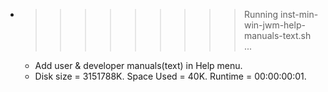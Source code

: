 * >>>>>>>>> Running inst-min-win-jwm-help-manuals-text.sh ...
  * Add user & developer manuals(text) in Help menu.
  * Disk size = 3151788K. Space Used = 40K. Runtime = 00:00:00:01.
